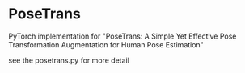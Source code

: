 # PoseTrans

PyTorch implementation for "PoseTrans: A Simple Yet Effective Pose Transformation Augmentation for Human Pose Estimation"

see the posetrans.py for more detail
